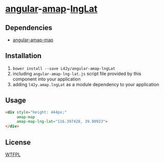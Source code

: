 # [angular](https://angularjs.org)-[amap](http://developer.amap.com)-[lngLat](http://developer.amap.com/api/javascript-api/reference/core/#LngLat)

## Dependencies

* [angular-amap-map](https://github.com/L42y/angular-amap-map)

## Installation

1. `bower install --save L42y/angular-amap-lngLat`
2. including `angular-amap-lng-lat.js` script file provided by this component into your application
3. adding `l42y.amap.lngLat` as a module dependency to your application

## Usage

```html
<div style="height: 444px;"
     amap-map
     amap-map-lng-lat="116.397428, 39.90923">
</div>
```

## License

[WTFPL](http://wtfpl.org)
